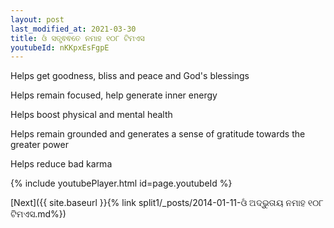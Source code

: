 ```yaml
---
layout: post
last_modified_at: 2021-03-30
title: ଓଁ ସତ୍ତ୍ଵଵତେ ନମାହ ୧୦୮ ଟିମଏସ
youtubeId: nKKpxEsFgpE
---
```

 
 
Helps get goodness, bliss and peace and God's blessings
 
Helps remain focused, help generate inner energy 
 
Helps boost physical and mental health 
 
Helps remain grounded and generates a sense of gratitude towards the greater power 
 
Helps reduce bad karma
 
 
 
 


{% include youtubePlayer.html id=page.youtubeId %}
 
[Next]({{ site.baseurl }}{% link  split1/_posts/2014-01-11-ଓଁ ଅଦ୍ଭୁତାୟ ନମାହ ୧୦୮ ଟିମଏସ.md%})
 
